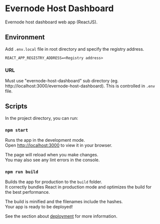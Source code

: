 # Evernode Host Dashboard
Evernode host dashboard web app (ReactJS).

## Environment
Add `.env.local` file in root directory and specify the registry address.
```
REACT_APP_REGISTRY_ADDRESS=<Registry address>
```

### URL
Must use "evernode-host-dashboard" sub directory (eg. http://localhost:3000/evernode-host-dashboard). This is controlled in `.env` file.

## Scripts

In the project directory, you can run:

### `npm start`

Runs the app in the development mode.\
Open [http://localhost:3000](http://localhost:3000) to view it in your browser.

The page will reload when you make changes.\
You may also see any lint errors in the console.

### `npm run build`

Builds the app for production to the `build` folder.\
It correctly bundles React in production mode and optimizes the build for the best performance.

The build is minified and the filenames include the hashes.\
Your app is ready to be deployed!

See the section about [deployment](https://facebook.github.io/create-react-app/docs/deployment) for more information.
